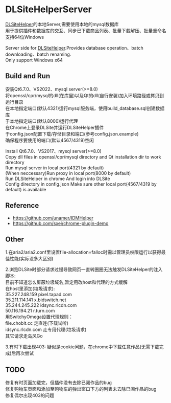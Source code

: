 # DLSiteHelperServer  
[DLSiteHelper](https://github.com/xyzkljl1/DLSiteHelper)的本地Server,需要使用本地的mysql数据库  
用于提供插件和数据库的交互、同步已下载商品列表、批量下载解压、批量重命名  
支持64位Windows  

Server side for [DLSiteHelper](https://github.com/xyzkljl1/DLSiteHelper).Provides database operation、batch downloading、batch renaming.  
Only support Windows x64


## Build and Run  
安装Qt6.7.0、VS2022、mysql server(>=8.0)  
将openssl/cpr/mysql的dll(在库里)以及Qt的dll(自行安装)加入环境路径或拷贝到运行目录  
在本地指定端口(默认4321)运行mysql服务端，使用build_database.sql创建数据库  
于本地指定端口(默认8000)运行代理  
在Chrome上登录DLSite并运行DLSiteHelper插件  
于config.json配置下载/存储目录和端口(参考config.json.example)  
确保程序要使用的端口(默认4567/4319)空闲  


Install Qt6.7.0、VS2017、mysql server(>=8.0)  
Copy dll files in openssl/cpr/mysql directory and Qt installation dir to work directory  
Run mysql server in local port(4321 by default)  
(When neccessary)Run proxy in local port(8000 by default)  
Run DLSiteHelper in chrome And login into DLSite  
Config directory in config.json 
Make sure other local port(4567/4319 by default) is available  

  
## Reference  
  
* https://github.com/unamer/IDMHelper  
* https://github.com/sxei/chrome-plugin-demo  

## Other 

1.在aria2/aria2.conf里设置file-allocation=falloc时需以管理员权限运行以获得最佳性能(实际没多大区别)  

2.浏览DLSite时部分请求过慢导致网页一直转圈圈无法触发DLSiteHelper的注入脚本:   
目前不知道怎么屏蔽垃圾域名,暂定用改host和代理的方式缓解  
在host里添加(垃圾请求):  
35.227.248.159 pixel.tapad.com  
35.211.114.141 x.bidswitch.net  
35.244.245.222 idsync.rlcdn.com  
50.116.194.21 r.turn.com  
用SwitchyOmega设置代理规则：  
file.chobit.cc 走直连(下载试听)  
idsync.rlcdn.com 走专用代理(垃圾请求)  
其它请求走岛风Go  

3.有时下载出现403:
疑似是cookie问题，在chrome中下载任意作品(无需下载完成)后再次尝试


## TODO

修复有时页面加载完，但插件没有去除已阅作品的bug  
修复购物车页面和添加至购物车的弹出窗口下方的列表未去除已阅作品的bug  
修复偶尔出现403的问题  
